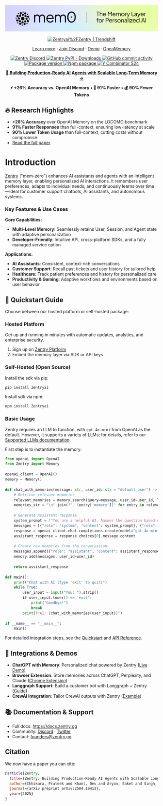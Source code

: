 <p align="center">
  <a href="https://github.com/zentry-ai/zentry">
    <img src="docs/images/banner-sm.png" width="800px" alt="Zentry - The Memory Layer for Personalized AI">
  </a>
</p>
<p align="center" style="display: flex; justify-content: center; gap: 20px; align-items: center;">
  <a href="https://trendshift.io/repositories/11194" target="blank">
    <img src="https://trendshift.io/api/badge/repositories/11194" alt="Zentryai%2FZentry | Trendshift" width="250" height="55"/>
  </a>
</p>

<p align="center">
  <a href="https://zentry.gg">Learn more</a>
  ·
  <a href="https://Zentry.dev/DiG">Join Discord</a>
  ·
  <a href="https://Zentry.dev/demo">Demo</a>
  ·
  <a href="https://Zentry.dev/openmemory">OpenMemory</a>
</p>

<p align="center">
  <a href="https://Zentry.dev/DiG">
    <img src="https://dcbadge.vercel.app/api/server/6PzXDgEjG5?style=flat" alt="Zentry Discord">
  </a>
  <a href="https://pepy.tech/project/Zentryai">
    <img src="https://img.shields.io/pypi/dm/Zentryai" alt="Zentry PyPI - Downloads">
  </a>
  <a href="https://github.com/Zentryai/Zentry">
    <img src="https://img.shields.io/github/commit-activity/m/Zentryai/Zentry?style=flat-square" alt="GitHub commit activity">
  </a>
  <a href="https://pypi.org/project/Zentryai" target="blank">
    <img src="https://img.shields.io/pypi/v/Zentryai?color=%2334D058&label=pypi%20package" alt="Package version">
  </a>
  <a href="https://www.npmjs.com/package/Zentryai" target="blank">
    <img src="https://img.shields.io/npm/v/Zentryai" alt="Npm package">
  </a>
  <a href="https://www.ycombinator.com/companies/Zentry">
    <img src="https://img.shields.io/badge/Y%20Combinator-S24-orange?style=flat-square" alt="Y Combinator S24">
  </a>
</p>

<p align="center">
  <a href="https://zentry.gg/research"><strong>📄 Building Production-Ready AI Agents with Scalable Long-Term Memory →</strong></a>
</p>
<p align="center">
  <strong>⚡ +26% Accuracy vs. OpenAI Memory • 🚀 91% Faster • 💰 90% Fewer Tokens</strong>
</p>

##  🔥 Research Highlights
- **+26% Accuracy** over OpenAI Memory on the LOCOMO benchmark
- **91% Faster Responses** than full-context, ensuring low-latency at scale
- **90% Lower Token Usage** than full-context, cutting costs without compromise
- [Read the full paper](https://zentry.gg/research)

# Introduction

[Zentry](https://zentry.gg) ("mem-zero") enhances AI assistants and agents with an intelligent memory layer, enabling personalized AI interactions. It remembers user preferences, adapts to individual needs, and continuously learns over time—ideal for customer support chatbots, AI assistants, and autonomous systems.

### Key Features & Use Cases

**Core Capabilities:**
- **Multi-Level Memory**: Seamlessly retains User, Session, and Agent state with adaptive personalization
- **Developer-Friendly**: Intuitive API, cross-platform SDKs, and a fully managed service option

**Applications:**
- **AI Assistants**: Consistent, context-rich conversations
- **Customer Support**: Recall past tickets and user history for tailored help
- **Healthcare**: Track patient preferences and history for personalized care
- **Productivity & Gaming**: Adaptive workflows and environments based on user behavior

## 🚀 Quickstart Guide <a name="quickstart"></a>

Choose between our hosted platform or self-hosted package:

### Hosted Platform

Get up and running in minutes with automatic updates, analytics, and enterprise security.

1. Sign up on [Zentry Platform](https://app.zentry.gg)
2. Embed the memory layer via SDK or API keys

### Self-Hosted (Open Source)

Install the sdk via pip:

```bash
pip install Zentryai
```

Install sdk via npm:
```bash
npm install Zentryai
```

### Basic Usage

Zentry requires an LLM to function, with `gpt-4o-mini` from OpenAI as the default. However, it supports a variety of LLMs; for details, refer to our [Supported LLMs documentation](https://docs.zentry.gg/components/llms/overview).

First step is to instantiate the memory:

```python
from openai import OpenAI
from Zentry import Memory

openai_client = OpenAI()
memory = Memory()

def chat_with_memories(message: str, user_id: str = "default_user") -> str:
    # Retrieve relevant memories
    relevant_memories = memory.search(query=message, user_id=user_id, limit=3)
    memories_str = "\n".join(f"- {entry['memory']}" for entry in relevant_memories["results"])

    # Generate Assistant response
    system_prompt = f"You are a helpful AI. Answer the question based on query and memories.\nUser Memories:\n{memories_str}"
    messages = [{"role": "system", "content": system_prompt}, {"role": "user", "content": message}]
    response = openai_client.chat.completions.create(model="gpt-4o-mini", messages=messages)
    assistant_response = response.choices[0].message.content

    # Create new memories from the conversation
    messages.append({"role": "assistant", "content": assistant_response})
    memory.add(messages, user_id=user_id)

    return assistant_response

def main():
    print("Chat with AI (type 'exit' to quit)")
    while True:
        user_input = input("You: ").strip()
        if user_input.lower() == 'exit':
            print("Goodbye!")
            break
        print(f"AI: {chat_with_memories(user_input)}")

if __name__ == "__main__":
    main()
```

For detailed integration steps, see the [Quickstart](https://docs.zentry.gg/quickstart) and [API Reference](https://docs.zentry.gg/api-reference).

## 🔗 Integrations & Demos

- **ChatGPT with Memory**: Personalized chat powered by Zentry ([Live Demo](https://Zentry.dev/demo))
- **Browser Extension**: Store memories across ChatGPT, Perplexity, and Claude ([Chrome Extension](https://chromewebstore.google.com/detail/onihkkbipkfeijkadecaafbgagkhglop?utm_source=item-share-cb))
- **Langgraph Support**: Build a customer bot with Langgraph + Zentry ([Guide](https://docs.zentry.gg/integrations/langgraph))
- **CrewAI Integration**: Tailor CrewAI outputs with Zentry ([Example](https://docs.zentry.gg/integrations/crewai))

## 📚 Documentation & Support

- Full docs: https://docs.zentry.gg
- Community: [Discord](https://Zentry.dev/DiG) · [Twitter](https://x.com/Zentryai)
- Contact: founders@zentry.gg

## Citation

We now have a paper you can cite:

```bibtex
@article{Zentry,
  title={Zentry: Building Production-Ready AI Agents with Scalable Long-Term Memory},
  author={Chhikara, Prateek and Khant, Dev and Aryan, Saket and Singh, Taranjeet and Yadav, Deshraj},
  journal={arXiv preprint arXiv:2504.19413},
  year={2025}
}
```

